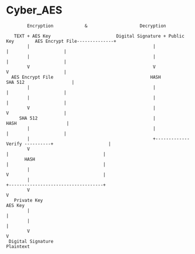 # Cyber_AES
            Encryption            &                    Decryption

       TEXT + AES Key                         Digital Signature + Public Key        AES Encrypt File--------------+
            |                                               |                               |                     |
            |                                               |                               |                     |
            V                                               V                               V                     |
      AES Encrypt File                                     HASH                          SHA 512                  |
            |                                               |                               |                     |
            |                                               |                               |                     |
            V                                               |                               V                     |
         SHA 512                                            |                              HASH                   |
            |                                               |                               |                     |
            |                                               +------------- Verify ----------+                     |
            V                                                                |                                    |
           HASH                                                              |                                    |
            |                                                                V                                    |
            |                                                                +------------------------------------+
            V                                                                V
       Private Key                                                        AES Key         
            |                                                                |
            |                                                                |
            V                                                                V
     Digital Signature                                                    Plaintext
